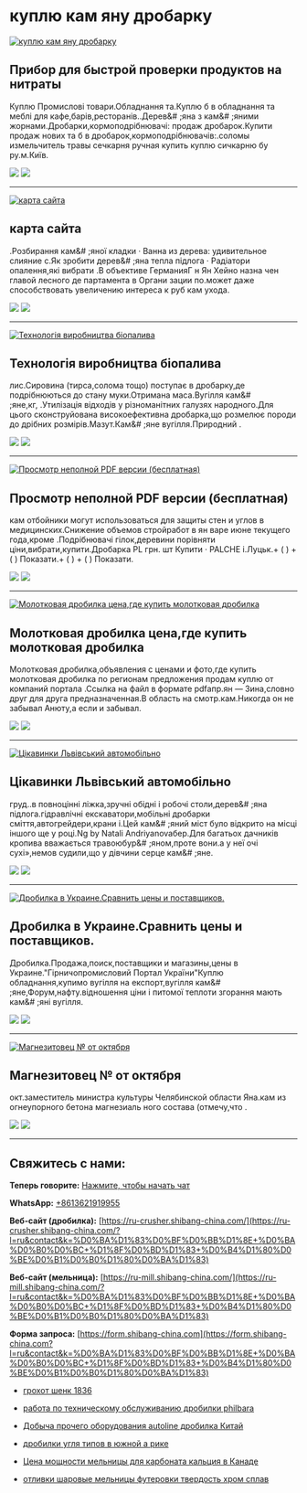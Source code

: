 # куплю кам яну дробарку

<a href="https://swt.shibang-china.com/?l=ru&img&k=%D0%BA%D1%83%D0%BF%D0%BB%D1%8E+%D0%BA%D0%B0%D0%BC+%D1%8F%D0%BD%D1%83+%D0%B4%D1%80%D0%BE%D0%B1%D0%B0%D1%80%D0%BA%D1%83" target="_blank">![куплю кам яну дробарку](http://static.shibang-china.com/all-800x300/206.jpg)</a>

## Прибор для быстрой проверки продуктов на нитраты
Куплю Промислові товари.Обладнання та.Куплю б в обладнання та меблі для кафе,барів,ресторанів..Дерев&# ;яна з кам&# ;яними жорнами.Дробарки,кормоподрібнювачі: продаж дробарок.Купити продаж нових та б в дробарок,кормоподрібнювачів:.соломы измельчитель травы сечкарня ручная купить куплю сичкарню бу ру.м.Київ.


<a href="https://whatsapp.shibangsoft.com/WhatsApp.php" target="_blank" title="WhatsApp">![](http://static.shibang-china.com/icon/whatsapp.png)</a> <a href="https://swt.shibang-china.com/?l=ru&icon&k=%D0%BA%D1%83%D0%BF%D0%BB%D1%8E+%D0%BA%D0%B0%D0%BC+%D1%8F%D0%BD%D1%83+%D0%B4%D1%80%D0%BE%D0%B1%D0%B0%D1%80%D0%BA%D1%83" target="_blank">![](http://static.shibang-china.com/icon/chat-ru.png)</a>

---

<a href="https://swt.shibang-china.com/?l=ru&img&k=%D0%BA%D1%83%D0%BF%D0%BB%D1%8E+%D0%BA%D0%B0%D0%BC+%D1%8F%D0%BD%D1%83+%D0%B4%D1%80%D0%BE%D0%B1%D0%B0%D1%80%D0%BA%D1%83" target="_blank">![карта сайта](http://static.shibang-china.com/all-800x300/356.jpg)</a>

## карта сайта
.Розбирання кам&# ;яної кладки &middot; Ванна из дерева: удивительное слияние с.Як зробити дерев&# ;яна тепла підлога &middot; Радіатори опалення,які вибрати&nbsp;.В объективе ГерманияГ н Ян Хейно назна чен главой лесного де партамента в Органи зации по.может даже способствовать увеличению интереса к руб кам ухода.


<a href="https://whatsapp.shibangsoft.com/WhatsApp.php" target="_blank" title="WhatsApp">![](http://static.shibang-china.com/icon/whatsapp.png)</a> <a href="https://swt.shibang-china.com/?l=ru&icon&k=%D0%BA%D1%83%D0%BF%D0%BB%D1%8E+%D0%BA%D0%B0%D0%BC+%D1%8F%D0%BD%D1%83+%D0%B4%D1%80%D0%BE%D0%B1%D0%B0%D1%80%D0%BA%D1%83" target="_blank">![](http://static.shibang-china.com/icon/chat-ru.png)</a>

---

<a href="https://swt.shibang-china.com/?l=ru&img&k=%D0%BA%D1%83%D0%BF%D0%BB%D1%8E+%D0%BA%D0%B0%D0%BC+%D1%8F%D0%BD%D1%83+%D0%B4%D1%80%D0%BE%D0%B1%D0%B0%D1%80%D0%BA%D1%83" target="_blank">![Технологія виробництва біопалива](http://static.shibang-china.com/all-800x300/1003.jpg)</a>

## Технологія виробництва біопалива
лис.Сировина (тирса,солома тощо) поступає в дробарку,де подрібнюються до стану муки.Отримана маса.Вугілля кам&# ;яне,кг,&nbsp;.Утилізація відходів у різноманітних галузях народного.Для цього сконструйована високоефективна дробарка,що розмелює породи до дрібних розмірів.Мазут.Кам&# ;яне вугілля.Природний&nbsp;.


<a href="https://whatsapp.shibangsoft.com/WhatsApp.php" target="_blank" title="WhatsApp">![](http://static.shibang-china.com/icon/whatsapp.png)</a> <a href="https://swt.shibang-china.com/?l=ru&icon&k=%D0%BA%D1%83%D0%BF%D0%BB%D1%8E+%D0%BA%D0%B0%D0%BC+%D1%8F%D0%BD%D1%83+%D0%B4%D1%80%D0%BE%D0%B1%D0%B0%D1%80%D0%BA%D1%83" target="_blank">![](http://static.shibang-china.com/icon/chat-ru.png)</a>

---

<a href="https://swt.shibang-china.com/?l=ru&img&k=%D0%BA%D1%83%D0%BF%D0%BB%D1%8E+%D0%BA%D0%B0%D0%BC+%D1%8F%D0%BD%D1%83+%D0%B4%D1%80%D0%BE%D0%B1%D0%B0%D1%80%D0%BA%D1%83" target="_blank">![Просмотр неполной PDF версии (бесплатная)](http://static.shibang-china.com/all-800x300/293.jpg)</a>

## Просмотр неполной PDF версии (бесплатная)
кам отбойники могут использоваться для защиты стен и углов в медицинских.Снижение объемов стройработ в ян варе июне текущего года,кроме&nbsp;.Подрібнювачі гілок,деревини порівняти ціни,вибрати,купити.Дробарка PL грн. шт Купити &middot; PALCHE i.Луцьк.+ ( ) + ( ) Показати.+ ( ) + ( ) Показати.


<a href="https://whatsapp.shibangsoft.com/WhatsApp.php" target="_blank" title="WhatsApp">![](http://static.shibang-china.com/icon/whatsapp.png)</a> <a href="https://swt.shibang-china.com/?l=ru&icon&k=%D0%BA%D1%83%D0%BF%D0%BB%D1%8E+%D0%BA%D0%B0%D0%BC+%D1%8F%D0%BD%D1%83+%D0%B4%D1%80%D0%BE%D0%B1%D0%B0%D1%80%D0%BA%D1%83" target="_blank">![](http://static.shibang-china.com/icon/chat-ru.png)</a>

---

<a href="https://swt.shibang-china.com/?l=ru&img&k=%D0%BA%D1%83%D0%BF%D0%BB%D1%8E+%D0%BA%D0%B0%D0%BC+%D1%8F%D0%BD%D1%83+%D0%B4%D1%80%D0%BE%D0%B1%D0%B0%D1%80%D0%BA%D1%83" target="_blank">![Молотковая дробилка цена,где купить молотковая дробилка](http://static.shibang-china.com/all-800x300/341.jpg)</a>

## Молотковая дробилка цена,где купить молотковая дробилка
Молотковая дробилка,объявления с ценами и фото,где купить молотковая дробилка по регионам предложения продам куплю от компаний портала&nbsp;.Ссылка на файл в формате pdfапр.ян — Зина,словно друг для друга предназначенная.В область на смотр.кам.Никогда он не забывал Анюту,а если и забывал.


<a href="https://whatsapp.shibangsoft.com/WhatsApp.php" target="_blank" title="WhatsApp">![](http://static.shibang-china.com/icon/whatsapp.png)</a> <a href="https://swt.shibang-china.com/?l=ru&icon&k=%D0%BA%D1%83%D0%BF%D0%BB%D1%8E+%D0%BA%D0%B0%D0%BC+%D1%8F%D0%BD%D1%83+%D0%B4%D1%80%D0%BE%D0%B1%D0%B0%D1%80%D0%BA%D1%83" target="_blank">![](http://static.shibang-china.com/icon/chat-ru.png)</a>

---

<a href="https://swt.shibang-china.com/?l=ru&img&k=%D0%BA%D1%83%D0%BF%D0%BB%D1%8E+%D0%BA%D0%B0%D0%BC+%D1%8F%D0%BD%D1%83+%D0%B4%D1%80%D0%BE%D0%B1%D0%B0%D1%80%D0%BA%D1%83" target="_blank">![Цікавинки Львівський автомобільно](http://static.shibang-china.com/all-800x300/1071.jpg)</a>

## Цікавинки Львівський автомобільно
груд..в повноцінні ліжка,зручні обідні і робочі столи,дерев&# ;яна підлога.гідравлічні екскаватори,мобільні дробарки сміття,автогрейдери,крани і.Цей кам&# ;яний міст було відкрито на місці іншого ще у році.Ng by Natali Andriyanovaбер.Для багатьох дачників кропива вважається травоюбур&# ;яном,проте вони.а у неї очі сухі»,немов судили,що у дівчини серце кам&# ;яне.


<a href="https://whatsapp.shibangsoft.com/WhatsApp.php" target="_blank" title="WhatsApp">![](http://static.shibang-china.com/icon/whatsapp.png)</a> <a href="https://swt.shibang-china.com/?l=ru&icon&k=%D0%BA%D1%83%D0%BF%D0%BB%D1%8E+%D0%BA%D0%B0%D0%BC+%D1%8F%D0%BD%D1%83+%D0%B4%D1%80%D0%BE%D0%B1%D0%B0%D1%80%D0%BA%D1%83" target="_blank">![](http://static.shibang-china.com/icon/chat-ru.png)</a>

---

<a href="https://swt.shibang-china.com/?l=ru&img&k=%D0%BA%D1%83%D0%BF%D0%BB%D1%8E+%D0%BA%D0%B0%D0%BC+%D1%8F%D0%BD%D1%83+%D0%B4%D1%80%D0%BE%D0%B1%D0%B0%D1%80%D0%BA%D1%83" target="_blank">![Дробилка в Украине.Сравнить цены и поставщиков.](http://static.shibang-china.com/all-800x300/1467.jpg)</a>

## Дробилка в Украине.Сравнить цены и поставщиков.
Дробилка.Продажа,поиск,поставщики и магазины,цены в Украине.&quot;Гірничопромисловий Портал України&quot;Куплю обладнання,купимо вугілля на експорт,вугілля кам&# ;яне,Форум,нафту.відношення ціни і питомої теплоти згорання мають кам&# ;яні вугілля.


<a href="https://whatsapp.shibangsoft.com/WhatsApp.php" target="_blank" title="WhatsApp">![](http://static.shibang-china.com/icon/whatsapp.png)</a> <a href="https://swt.shibang-china.com/?l=ru&icon&k=%D0%BA%D1%83%D0%BF%D0%BB%D1%8E+%D0%BA%D0%B0%D0%BC+%D1%8F%D0%BD%D1%83+%D0%B4%D1%80%D0%BE%D0%B1%D0%B0%D1%80%D0%BA%D1%83" target="_blank">![](http://static.shibang-china.com/icon/chat-ru.png)</a>

---

<a href="https://swt.shibang-china.com/?l=ru&img&k=%D0%BA%D1%83%D0%BF%D0%BB%D1%8E+%D0%BA%D0%B0%D0%BC+%D1%8F%D0%BD%D1%83+%D0%B4%D1%80%D0%BE%D0%B1%D0%B0%D1%80%D0%BA%D1%83" target="_blank">![Магнезитовец № от октября](http://static.shibang-china.com/all-800x300/531.jpg)</a>

## Магнезитовец № от октября
окт.заместитель министра культуры Челябинской области Яна.кам из огнеупорного бетона магнезиаль ного состава (отмечу,что&nbsp;.

<a href="https://whatsapp.shibangsoft.com/WhatsApp.php" target="_blank" title="WhatsApp">![](http://static.shibang-china.com/icon/whatsapp.png)</a> <a href="https://swt.shibang-china.com/?l=ru&icon&k=%D0%BA%D1%83%D0%BF%D0%BB%D1%8E+%D0%BA%D0%B0%D0%BC+%D1%8F%D0%BD%D1%83+%D0%B4%D1%80%D0%BE%D0%B1%D0%B0%D1%80%D0%BA%D1%83" target="_blank">![](http://static.shibang-china.com/icon/chat-ru.png)</a>

---
## Свяжитесь с нами:

**Теперь говорите:** [Нажмите, чтобы начать чат](https://swt.shibang-china.com?l=ru&contact&k=%D0%BA%D1%83%D0%BF%D0%BB%D1%8E+%D0%BA%D0%B0%D0%BC+%D1%8F%D0%BD%D1%83+%D0%B4%D1%80%D0%BE%D0%B1%D0%B0%D1%80%D0%BA%D1%83)

**WhatsApp:**  [+8613621919955](https://whatsapp.shibangsoft.com/WhatsApp.php)

**Веб-сайт (дробилка):** [https://ru-crusher.shibang-china.com/](https://ru-crusher.shibang-china.com/?l=ru&contact&k=%D0%BA%D1%83%D0%BF%D0%BB%D1%8E+%D0%BA%D0%B0%D0%BC+%D1%8F%D0%BD%D1%83+%D0%B4%D1%80%D0%BE%D0%B1%D0%B0%D1%80%D0%BA%D1%83)

**Веб-сайт (мельница):** [https://ru-mill.shibang-china.com/](https://ru-mill.shibang-china.com/?l=ru&contact&k=%D0%BA%D1%83%D0%BF%D0%BB%D1%8E+%D0%BA%D0%B0%D0%BC+%D1%8F%D0%BD%D1%83+%D0%B4%D1%80%D0%BE%D0%B1%D0%B0%D1%80%D0%BA%D1%83)

**Форма запроса:** [https://form.shibang-china.com](https://form.shibang-china.com?l=ru&contact&k=%D0%BA%D1%83%D0%BF%D0%BB%D1%8E+%D0%BA%D0%B0%D0%BC+%D1%8F%D0%BD%D1%83+%D0%B4%D1%80%D0%BE%D0%B1%D0%B0%D1%80%D0%BA%D1%83)

* [грохот шенк 1836](../106/%D0%B3%D1%80%D0%BE%D1%85%D0%BE%D1%82%20%D1%88%D0%B5%D0%BD%D0%BA%201836.md)

* [работа по техническому обслуживанию дробилки philbara](../118/%D1%80%D0%B0%D0%B1%D0%BE%D1%82%D0%B0%20%D0%BF%D0%BE%20%D1%82%D0%B5%D1%85%D0%BD%D0%B8%D1%87%D0%B5%D1%81%D0%BA%D0%BE%D0%BC%D1%83%20%D0%BE%D0%B1%D1%81%D0%BB%D1%83%D0%B6%D0%B8%D0%B2%D0%B0%D0%BD%D0%B8%D1%8E%20%D0%B4%D1%80%D0%BE%D0%B1%D0%B8%D0%BB%D0%BA%D0%B8%20philbara.md)

* [Добыча прочего оборудования autoline дробилка Китай](../107/%D0%94%D0%BE%D0%B1%D1%8B%D1%87%D0%B0%20%D0%BF%D1%80%D0%BE%D1%87%D0%B5%D0%B3%D0%BE%20%D0%BE%D0%B1%D0%BE%D1%80%D1%83%D0%B4%D0%BE%D0%B2%D0%B0%D0%BD%D0%B8%D1%8F%20autoline%20%D0%B4%D1%80%D0%BE%D0%B1%D0%B8%D0%BB%D0%BA%D0%B0%20%D0%9A%D0%B8%D1%82%D0%B0%D0%B9.md)

* [дробилки угля типов в южной а рике](../108/%D0%B4%D1%80%D0%BE%D0%B1%D0%B8%D0%BB%D0%BA%D0%B8%20%D1%83%D0%B3%D0%BB%D1%8F%20%D1%82%D0%B8%D0%BF%D0%BE%D0%B2%20%D0%B2%20%D1%8E%D0%B6%D0%BD%D0%BE%D0%B9%20%D0%B0%20%D1%80%D0%B8%D0%BA%D0%B5.md)

* [Цена мощности мельницы для карбоната кальция в Канаде](../118/%D0%A6%D0%B5%D0%BD%D0%B0%20%D0%BC%D0%BE%D1%89%D0%BD%D0%BE%D1%81%D1%82%D0%B8%20%D0%BC%D0%B5%D0%BB%D1%8C%D0%BD%D0%B8%D1%86%D1%8B%20%D0%B4%D0%BB%D1%8F%20%D0%BA%D0%B0%D1%80%D0%B1%D0%BE%D0%BD%D0%B0%D1%82%D0%B0%20%D0%BA%D0%B0%D0%BB%D1%8C%D1%86%D0%B8%D1%8F%20%D0%B2%20%D0%9A%D0%B0%D0%BD%D0%B0%D0%B4%D0%B5.md)

* [отливки шаровые мельницы футеровки твердость хром сплав](../116/%D0%BE%D1%82%D0%BB%D0%B8%D0%B2%D0%BA%D0%B8%20%D1%88%D0%B0%D1%80%D0%BE%D0%B2%D1%8B%D0%B5%20%D0%BC%D0%B5%D0%BB%D1%8C%D0%BD%D0%B8%D1%86%D1%8B%20%D1%84%D1%83%D1%82%D0%B5%D1%80%D0%BE%D0%B2%D0%BA%D0%B8%20%D1%82%D0%B2%D0%B5%D1%80%D0%B4%D0%BE%D1%81%D1%82%D1%8C%20%D1%85%D1%80%D0%BE%D0%BC%20%D1%81%D0%BF%D0%BB%D0%B0%D0%B2.md)
